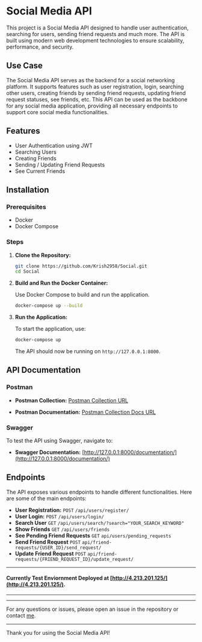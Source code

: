 # Social Media API

This project is a Social Media API designed to handle user authentication, searching for users, sending friend requests and much more. The API is built using modern web development technologies to ensure scalability, performance, and security.

## Use Case

The Social Media API serves as the backend for a social networking platform. It supports features such as user registration, login, searching other users, creating friends by sending friend requests, updating friend request statuses, see friends, etc. This API can be used as the backbone for any social media application, providing all necessary endpoints to support core social media functionalities.

## Features

- User Authentication using JWT
- Searching Users
- Creating Friends
- Sending / Updating Friend Requests
- See Current Friends

## Installation

### Prerequisites

- Docker
- Docker Compose

### Steps

1. **Clone the Repository:**

    ```bash
    git clone https://github.com/Krish2958/Social.git
    cd Social
    ```

2. **Build and Run the Docker Container:**

    Use Docker Compose to build and run the application.

    ```bash
    docker-compose up --build
    ```

3. **Run the Application:**

    To start the application, use:

    ```bash
    docker-compose up
    ```

    The API should now be running on `http://127.0.0.1:8000`.

## API Documentation

### Postman

- **Postman Collection:** [Postman Collection URL](https://api.postman.com/collections/19968073-7ebe3b55-b7f0-44d1-9741-4812a171e518?access_key=PMAT-01J0JWAYYGAWBYDCWHEQYHN9TD)

- **Postman Documentation:** [Postman Collection Docs URL](https://documenter.getpostman.com/view/19968073/2sA3XSA17X) 

### Swagger

To test the API using Swagger, navigate to:

- **Swagger Documentation:** [http://127.0.0.1:8000/documentation/](http://127.0.0.1:8000/documentation/)

## Endpoints

The API exposes various endpoints to handle different functionalities. Here are some of the main endpoints:

- **User Registration:** `POST` `/api/users/register/`
- **User Login:** `POST` `/api/users/login/`
- **Search User** `GET` `/api/users/search/?search="YOUR_SEARCH_KEYWORD"`
- **Show Friends** `GET` `/api/users/friends`
- **See Pending Friend Requests** `GET` `api/users/pending_requests`
- **Send Friend Request** `POST` `api/friend-requests/{USER_ID}/send_request/`
- **Update Friend Request** `POST` `api/friend-requests/{FRIEND_REQUEST_ID}/update_request/`



---
#### Currently Test Enviornment Deployed at [http://4.213.201.125/](http://4.213.201.125/).
---
---

For any questions or issues, please open an issue in the repository or contact [me](https://krishmaheshwari.carrd.co).

---

Thank you for using the Social Media API!
